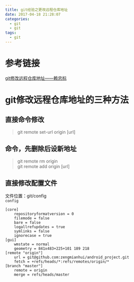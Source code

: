 ```yaml
---
title: git经验之更改远程仓库地址
date: 2017-04-18 21:28:07
categories:
  - git
  - git
tags:
  - git
---
```

# 参考链接
[git修改远程仓库地址——赖忠标](http://www.cnblogs.com/lazb/articles/5597878.html)  

# git修改远程仓库地址的三种方法
## 直接命令修改

> git remote set-url origin  [url]

<!--more-->
## 命令，先删除后设新地址

> git remote rm origin  
git remote add origin [url]

## 直接修改配置文件
文件位置：git/config  
`config`
```
[core]
	repositoryformatversion = 0
	filemode = false
	bare = false
	logallrefupdates = true
	symlinks = false
	ignorecase = true
[gui]
	wmstate = normal
	geometry = 841x483+225+101 189 218
[remote "origin"]
	url = git@github.com:zengmianhui/android_project.git
	fetch = +refs/heads/*:refs/remotes/origin/*
[branch "master"]
	remote = origin
	merge = refs/heads/master

```